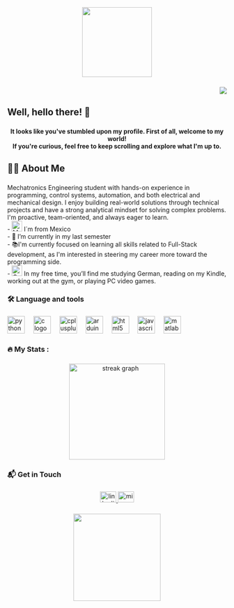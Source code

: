 <div align="center">
  <img height="160" src="https://31.media.tumblr.com/09986226d8f379980ed638b5fd94b4cb/tumblr_msu2kr4D8J1scncwdo1_500.gif"  />
</div>

###

<div align="right">
  <img src="https://visitor-badge.laobi.icu/badge?page_id=RobNR1458.RobNR1458&"  />
</div>

###

<h2 align="left">Well, hello there! 👋</h2>

###

<h4 align="center">It looks like you've stumbled upon my profile. First of all, welcome to my world!  <br>If you're curious, feel free to keep scrolling and explore what I'm up to.</h4>

###

<h2 align="left">👩‍💻  About Me</h2>

###

<p align="left">Mechatronics Engineering student with hands-on experience in programming, control systems, automation, and both electrical and mechanical design. I enjoy building real-world solutions through technical projects and have a strong analytical mindset for solving complex problems. I'm proactive, team-oriented, and always eager to learn.<br>- <img src="https://flagcdn.com/w40/mx.png" width="24" alt="Mexico flag"/> I´m from Mexico <br>- 🔭 I’m currently in my last semester <br>- 📚I'm currently focused on learning all skills related to Full-Stack development, as I'm interested in steering my career more toward the programming side.<br>- <img src="https://flagcdn.com/w40/de.png" width="24" alt="German flag"/> In my free time, you’ll find me studying German, reading on my Kindle, working out at the gym, or playing PC video games.</p>

###

<h3 align="left">🛠 Language and tools</h3>

###

<div align="left">
  <img src="https://cdn.jsdelivr.net/gh/devicons/devicon/icons/python/python-original.svg" height="40" alt="python logo"  />
  <img width="12" />
  <img src="https://cdn.jsdelivr.net/gh/devicons/devicon/icons/c/c-original.svg" height="40" alt="c logo"  />
  <img width="12" />
  <img src="https://cdn.jsdelivr.net/gh/devicons/devicon/icons/cplusplus/cplusplus-original.svg" height="40" alt="cplusplus logo"  />
  <img width="12" />
  <img src="https://cdn.simpleicons.org/arduino/00979D" height="40" alt="arduino logo"  />
  <img width="12" />
  <img src="https://cdn.simpleicons.org/html5/E34F26" height="40" alt="html5 logo"  />
  <img width="12" />
  <img src="https://cdn.simpleicons.org/javascript/F7DF1E" height="40" alt="javascript logo"  />
  <img width="12" />
  <img src="https://cdn.jsdelivr.net/gh/devicons/devicon/icons/matlab/matlab-original.svg" height="40" alt="matlab logo"  />
</div>

###

<h3 align="left">🔥   My Stats :</h3>

###

<div align="center">
  <img src="https://streak-stats.demolab.com?user=RobNR1458&locale=en&mode=daily&theme=onedark&hide_border=false&border_radius=5&date_format=j%20M%5B%20Y%5D&order=3" height="220" alt="streak graph"  />
</div>

###

<h3 align="left">📬 Get in Touch</h3>

###

<div align="center">
  <a href="www.linkedin.com/in/roberto-negrete-román" target="_blank">
    <img src="https://raw.githubusercontent.com/maurodesouza/profile-readme-generator/master/src/assets/icons/social/linkedin/default.svg" width="37" height="25" alt="linkedin logo"  />
  </a>
  <a href="mailto:roberto-ne-ro@hotmail.com" target="_blank">
    <img src="https://raw.githubusercontent.com/maurodesouza/profile-readme-generator/master/src/assets/icons/social/microsoft-outlook/default.svg" width="37" height="25" alt="microsoft-outlook logo"  />
  </a>
</div>

###

<div align="center">
  <img height="200" src="https://i.pinimg.com/originals/f9/b8/8d/f9b88deeae101d6a8572063bb63c286e.gif"  />
</div>

###
